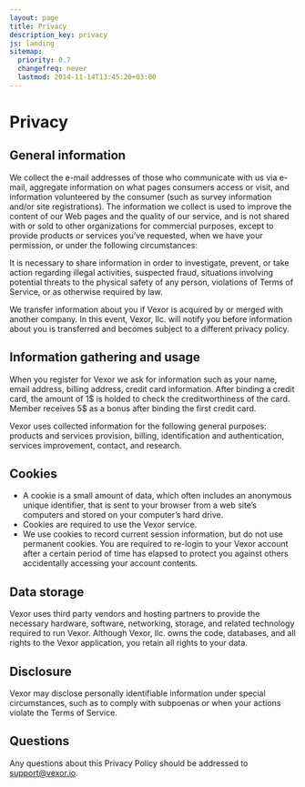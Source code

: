 ```yaml
---
layout: page
title: Privacy
description_key: privacy
js: landing
sitemap:
  priority: 0.7
  changefreq: never
  lastmod: 2014-11-14T13:45:20+03:00
---
```



Privacy
=======

## General information

We collect the e-mail addresses of those who communicate with us via e-mail,
aggregate information on what pages consumers access or visit, and information
volunteered by the consumer (such as survey information and/or site
registrations). The information we collect is used to improve the content of
our Web pages and the quality of our service, and is not shared with or sold to
other organizations for commercial purposes, except to provide products or
services you’ve requested, when we have your permission, or under the following
circumstances:

It is necessary to share information in order to investigate, prevent, or take
action regarding illegal activities, suspected fraud, situations involving
potential threats to the physical safety of any person, violations of Terms of
Service, or as otherwise required by law.

We transfer information about you if Vexor is acquired by or merged with
another company. In this event, Vexor, llc. will notify you before information
about you is transferred and becomes subject to a different privacy policy.

## Information gathering and usage

When you register for Vexor we ask for information such as your name, email
address, billing address, credit card information. After binding a credit card,
the amount of 1$ is holded to check the creditworthiness of the card. Member receives 5$ as a bonus after binding the first credit card.

Vexor uses collected information for the following general purposes: products
and services provision, billing, identification and authentication, services
improvement, contact, and research.

## Cookies

* A cookie is a small amount of data, which often includes an anonymous unique
identifier, that is sent to your browser from a web site’s computers and stored
on your computer’s hard drive.
* Cookies are required to use the Vexor service.
* We use cookies to record current session information, but do not use permanent
cookies. You are required to re-login to your Vexor account after a certain
period of time has elapsed to protect you against others accidentally accessing
your account contents.

## Data storage

Vexor uses third party vendors and hosting partners to provide the necessary
hardware, software, networking, storage, and related technology required to run
Vexor. Although Vexor, llc. owns the code, databases, and all rights to the
Vexor application, you retain all rights to your data.

## Disclosure

Vexor may disclose personally identifiable information under special
circumstances, such as to comply with subpoenas or when your actions violate
the Terms of Service.

## Questions

Any questions about this Privacy Policy should be addressed to
[support@vexor.io](mailto:support@vexor.io).
